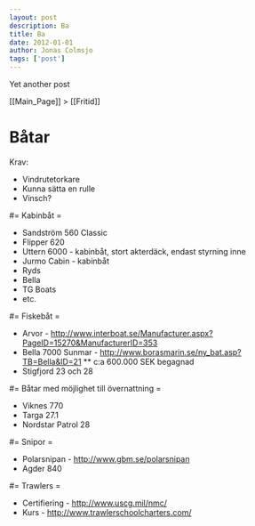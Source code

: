 ```yaml
---
layout: post
description: Ba
title: Ba
date: 2012-01-01
author: Jonas Colmsjo
tags: ['post']
---
```


Yet another post





[[Main_Page]] > [[Fritid]]


# Båtar 


Krav:
* Vindrutetorkare
* Kunna sätta en rulle
* Vinsch?


#= Kabinbåt =

* Sandström 560 Classic
* Flipper 620
* Uttern 6000 - kabinbåt, stort akterdäck, endast styrning inne
* Jurmo Cabin - kabinbåt
* Ryds
* Bella
* TG Boats
* etc.


#= Fiskebåt =

* Arvor - http://www.interboat.se/Manufacturer.aspx?PageID=15270&ManufacturerID=353
* Bella 7000 Sunmar - http://www.borasmarin.se/ny_bat.asp?TB=Bella&ID=21
** c:a 600.000 SEK begagnad
* Stigfjord 23 och 28


#= Båtar med möjlighet till övernattning =

* Viknes 770
* Targa 27.1
* Nordstar Patrol 28


#= Snipor =

* Polarsnipan - http://www.gbm.se/polarsnipan
* Agder 840


#= Trawlers =

* Certifiering - http://www.uscg.mil/nmc/
* Kurs - http://www.trawlerschoolcharters.com/


